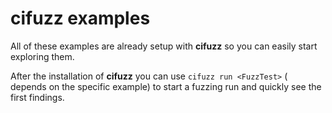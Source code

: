 # cifuzz examples

All of these examples are already setup with **cifuzz** so you can
easily start exploring them. 

After the installation of **cifuzz** you can use `cifuzz run <FuzzTest>` 
(<FuzzTest> depends on the specific example) to start a fuzzing run and
quickly see the first findings.

